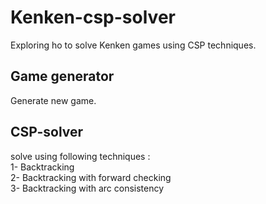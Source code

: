 # Kenken-csp-solver
Exploring ho to solve Kenken games using CSP techniques.<br>

## Game generator
Generate new game.<br>

## CSP-solver
solve using following techniques : <br>
1- Backtracking <br>
2- Backtracking with forward checking <br>
3- Backtracking with arc consistency <br>
